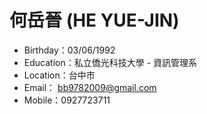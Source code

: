 # 何岳晉 (HE YUE-JIN)

   *    Birthday：03/06/1992
   *    Education：私立僑光科技大學 - 資訊管理系
   *    Location：台中市
   *    Email： bb9782009@gmail.com
   *    Mobile：0927723711
